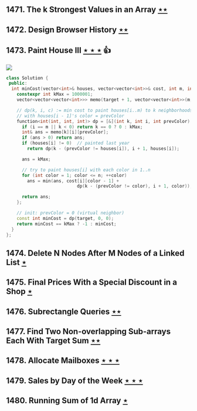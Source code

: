 ## 1471. The k Strongest Values in an Array [$\star\star$](https://leetcode.com/problems/the-k-strongest-values-in-an-array)

## 1472. Design Browser History [$\star\star$](https://leetcode.com/problems/design-browser-history)

## 1473. Paint House III [$\star\star\star$](https://leetcode.com/problems/paint-house-iii) :thumbsup:

![](https://img.shields.io/badge/-Dynamic%20Programming-113285.svg?style=flat-square)

```cpp
class Solution {
 public:
  int minCost(vector<int>& houses, vector<vector<int>>& cost, int m, int n, int target) {
    constexpr int kMax = 1000001;
    vector<vector<vector<int>>> memo(target + 1, vector<vector<int>>(m, vector<int>(n + 1)));

    // dp(k, i, c) := min cost to paint houses[i..m) to k neighborhoods
    // with houses[i - 1]'s color = prevColor
    function<int(int, int, int)> dp = [&](int k, int i, int prevColor) -> int {
      if (i == m || k < 0) return k == 0 ? 0 : kMax;
      int& ans = memo[k][i][prevColor];
      if (ans > 0) return ans;
      if (houses[i] != 0)  // painted last year
        return dp(k - (prevColor != houses[i]), i + 1, houses[i]);

      ans = kMax;

      // try to paint houses[i] with each color in 1..n
      for (int color = 1; color <= n; ++color)
        ans = min(ans, cost[i][color - 1] +
                           dp(k - (prevColor != color), i + 1, color));

      return ans;
    };

    // init: prevColor = 0 (virtual neighbor)
    const int minCost = dp(target, 0, 0);
    return minCost == kMax ? -1 : minCost;
  }
};
```

## 1474. Delete N Nodes After M Nodes of a Linked List [$\star$](https://leetcode.com/problems/delete-n-nodes-after-m-nodes-of-a-linked-list)

## 1475. Final Prices With a Special Discount in a Shop [$\star$](https://leetcode.com/problems/final-prices-with-a-special-discount-in-a-shop)

## 1476. Subrectangle Queries [$\star\star$](https://leetcode.com/problems/subrectangle-queries)

## 1477. Find Two Non-overlapping Sub-arrays Each With Target Sum [$\star\star$](https://leetcode.com/problems/find-two-non-overlapping-sub-arrays-each-with-target-sum)

## 1478. Allocate Mailboxes [$\star\star\star$](https://leetcode.com/problems/allocate-mailboxes)

## 1479. Sales by Day of the Week [$\star\star\star$](https://leetcode.com/problems/sales-by-day-of-the-week)

## 1480. Running Sum of 1d Array [$\star$](https://leetcode.com/problems/running-sum-of-1d-array)
